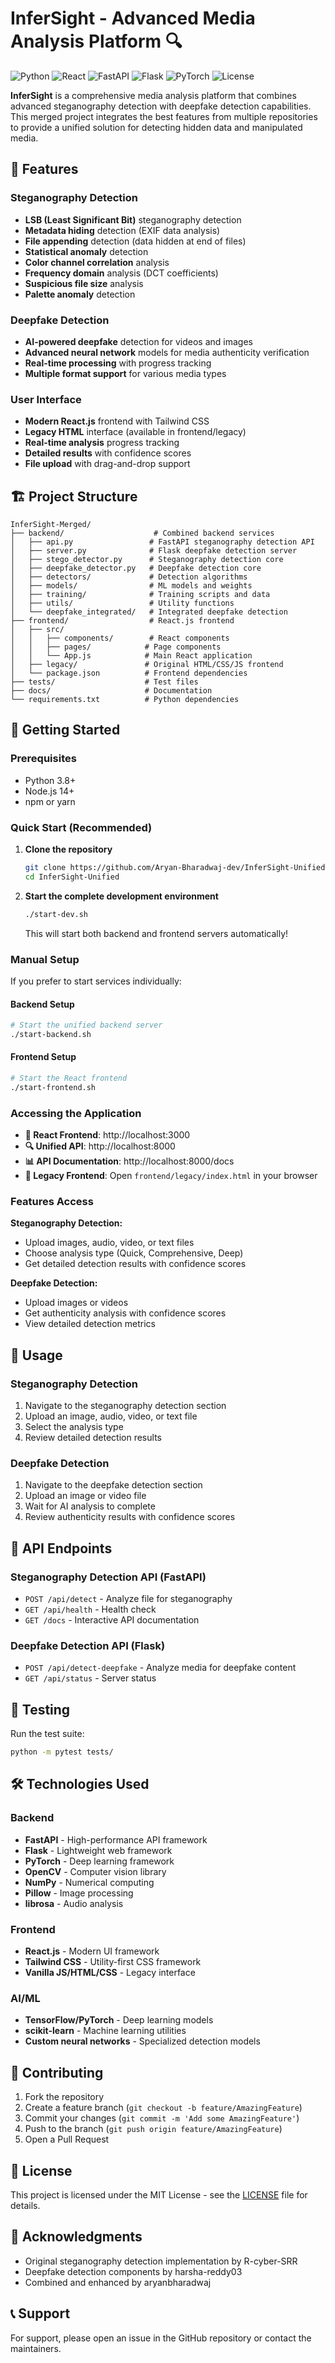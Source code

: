 # InferSight - Advanced Media Analysis Platform 🔍

![Python](https://img.shields.io/badge/Python-3.8+-blue.svg)
![React](https://img.shields.io/badge/React-18+-61dafb.svg)
![FastAPI](https://img.shields.io/badge/FastAPI-0.104+-red.svg)
![Flask](https://img.shields.io/badge/Flask-2.0+-green.svg)
![PyTorch](https://img.shields.io/badge/PyTorch-1.12+-orange.svg)
![License](https://img.shields.io/badge/License-MIT-green.svg)

**InferSight** is a comprehensive media analysis platform that combines advanced steganography detection with deepfake detection capabilities. This merged project integrates the best features from multiple repositories to provide a unified solution for detecting hidden data and manipulated media.

## 🌟 Features

### Steganography Detection
- **LSB (Least Significant Bit)** steganography detection
- **Metadata hiding** detection (EXIF data analysis)
- **File appending** detection (data hidden at end of files)
- **Statistical anomaly** detection
- **Color channel correlation** analysis
- **Frequency domain** analysis (DCT coefficients)
- **Suspicious file size** analysis
- **Palette anomaly** detection

### Deepfake Detection
- **AI-powered deepfake** detection for videos and images
- **Advanced neural network** models for media authenticity verification
- **Real-time processing** with progress tracking
- **Multiple format support** for various media types

### User Interface
- **Modern React.js** frontend with Tailwind CSS
- **Legacy HTML** interface (available in frontend/legacy)
- **Real-time analysis** progress tracking
- **Detailed results** with confidence scores
- **File upload** with drag-and-drop support

## 🏗️ Project Structure

```
InferSight-Merged/
├── backend/                    # Combined backend services
│   ├── api.py                 # FastAPI steganography detection API
│   ├── server.py              # Flask deepfake detection server
│   ├── stego_detector.py      # Steganography detection core
│   ├── deepfake_detector.py   # Deepfake detection core
│   ├── detectors/             # Detection algorithms
│   ├── models/                # ML models and weights
│   ├── training/              # Training scripts and data
│   ├── utils/                 # Utility functions
│   └── deepfake_integrated/   # Integrated deepfake detection
├── frontend/                  # React.js frontend
│   ├── src/
│   │   ├── components/        # React components
│   │   ├── pages/            # Page components
│   │   └── App.js            # Main React application
│   ├── legacy/               # Original HTML/CSS/JS frontend
│   └── package.json          # Frontend dependencies
├── tests/                    # Test files
├── docs/                     # Documentation
└── requirements.txt          # Python dependencies
```

## 🚀 Getting Started

### Prerequisites
- Python 3.8+
- Node.js 14+
- npm or yarn

### Quick Start (Recommended)

1. **Clone the repository**
   ```bash
   git clone https://github.com/Aryan-Bharadwaj-dev/InferSight-Unified.git
   cd InferSight-Unified
   ```

2. **Start the complete development environment**
   ```bash
   ./start-dev.sh
   ```
   This will start both backend and frontend servers automatically!

### Manual Setup

If you prefer to start services individually:

#### Backend Setup
```bash
# Start the unified backend server
./start-backend.sh
```

#### Frontend Setup
```bash
# Start the React frontend
./start-frontend.sh
```

### Accessing the Application

- **🎨 React Frontend**: http://localhost:3000
- **🔍 Unified API**: http://localhost:8000
- **📊 API Documentation**: http://localhost:8000/docs
- **📄 Legacy Frontend**: Open `frontend/legacy/index.html` in your browser

### Features Access

**Steganography Detection:**
- Upload images, audio, video, or text files
- Choose analysis type (Quick, Comprehensive, Deep)
- Get detailed detection results with confidence scores

**Deepfake Detection:**
- Upload images or videos
- Get authenticity analysis with confidence scores
- View detailed detection metrics

## 🎯 Usage

### Steganography Detection
1. Navigate to the steganography detection section
2. Upload an image, audio, video, or text file
3. Select the analysis type
4. Review detailed detection results

### Deepfake Detection
1. Navigate to the deepfake detection section
2. Upload an image or video file
3. Wait for AI analysis to complete
4. Review authenticity results with confidence scores

## 🔧 API Endpoints

### Steganography Detection API (FastAPI)
- `POST /api/detect` - Analyze file for steganography
- `GET /api/health` - Health check
- `GET /docs` - Interactive API documentation

### Deepfake Detection API (Flask)
- `POST /api/detect-deepfake` - Analyze media for deepfake content
- `GET /api/status` - Server status

## 🧪 Testing

Run the test suite:
```bash
python -m pytest tests/
```

## 🛠️ Technologies Used

### Backend
- **FastAPI** - High-performance API framework
- **Flask** - Lightweight web framework
- **PyTorch** - Deep learning framework
- **OpenCV** - Computer vision library
- **NumPy** - Numerical computing
- **Pillow** - Image processing
- **librosa** - Audio analysis

### Frontend
- **React.js** - Modern UI framework
- **Tailwind CSS** - Utility-first CSS framework
- **Vanilla JS/HTML/CSS** - Legacy interface

### AI/ML
- **TensorFlow/PyTorch** - Deep learning models
- **scikit-learn** - Machine learning utilities
- **Custom neural networks** - Specialized detection models

## 🤝 Contributing

1. Fork the repository
2. Create a feature branch (`git checkout -b feature/AmazingFeature`)
3. Commit your changes (`git commit -m 'Add some AmazingFeature'`)
4. Push to the branch (`git push origin feature/AmazingFeature`)
5. Open a Pull Request

## 📄 License

This project is licensed under the MIT License - see the [LICENSE](LICENSE) file for details.

## 🙏 Acknowledgments

- Original steganography detection implementation by R-cyber-SRR
- Deepfake detection components by harsha-reddy03
- Combined and enhanced by aryanbharadwaj

## 📞 Support

For support, please open an issue in the GitHub repository or contact the maintainers.